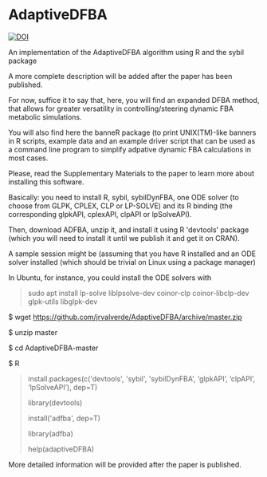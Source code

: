 # AdaptiveDFBA



[![DOI](https://zenodo.org/badge/151059786.svg)](https://zenodo.org/badge/latestdoi/151059786)


An implementation of the AdaptiveDFBA algorithm using R and the sybil package

A more complete description will be added after the paper has been published.

For now, suffice it to say that, here, you will find an expanded DFBA method,
that allows for greater versatility in controlling/steering dynamic FBA 
metabolic simulations.

You will also find here the banneR package (to print UNIX(TM)-like banners in
R scripts, example data and an example driver script that can be used as
a command line program to simplify adpative dynamic FBA calculations in most
cases.

Please, read the Supplementary Materials to the paper to learn more about 
installing this software.

Basically: you need to install R, sybil, sybilDynFBA, one ODE solver (to
choose from GLPK, CPLEX, CLP or LP-SOLVE) and its R binding (the corresponding
glpkAPI, cplexAPI, clpAPI or lpSolveAPI).

Then, download ADFBA, unzip it, and install it using R 'devtools' package
(which you will need to install it until we publish it and get it on CRAN).

A sample session might be (assuming that you have R installed and an ODE 
solver installed (which should be trivial on Linux using a package manager)

In Ubuntu, for instance, you could install the ODE solvers with

>
> sudo apt install lp-solve liblpsolve-dev coinor-clp coinor-libclp-dev glpk-utils libglpk-dev 
>


$ wget https://github.com/jrvalverde/AdaptiveDFBA/archive/master.zip

$ unzip master

$ cd AdaptiveDFBA-master

$ R

> install.packages(c('devtools', 'sybil', 'sybilDynFBA', ‘glpkAPI’, ‘clpAPI’, ‘lpSolveAPI’), dep=T)
>
> library(devtools)
>
> install('adfba', dep=T)
> 
> library(adfba)
>
> help(adaptiveDFBA)
>

More detailed information will be provided after the paper is published.

